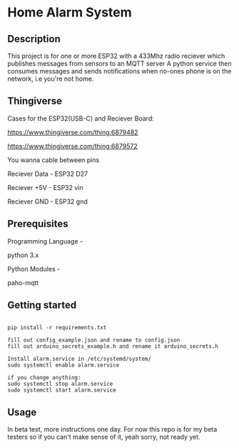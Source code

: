 
# Home Alarm System

## Description

This project is for one or more ESP32 with a 433Mhz radio reciever which publishes messages from sensors to an MQTT server
A python service then consumes messages and sends notifications when no-ones phone is on the network, i.e you're not home.

## Thingiverse

Cases for the ESP32(USB-C) and Reciever Board:

https://www.thingiverse.com/thing:6879482

https://www.thingiverse.com/thing:6879572

You wanna cable between pins

Reciever Data - ESP32 D27

Reciever +5V - ESP32 vin

Reciever GND - ESP32 gnd

## Prerequisites

Programming Language -

python 3.x

Python Modules -

paho-mqtt

## Getting started

```

pip install -r requirements.txt

fill out config_example.json and rename to config.json
fill out arduino_secrets_example.h and rename it arduino_secrets.h

Install alarm.service in /etc/systemd/system/
sudo systemctl enable alarm.service

if you change anything:
sudo systemctl stop alarm.service
sudo systemctl start alarm.service

```

## Usage

In beta test, more instructions one day. For now this repo is for my beta testers so if you can't make sense of it, yeah sorry, not ready yet.

